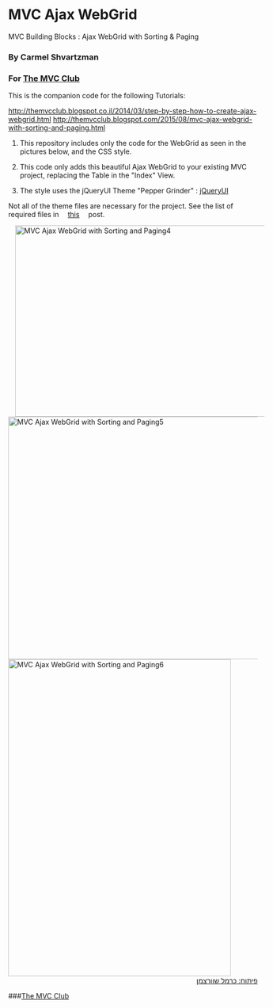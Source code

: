 # MVC Ajax WebGrid
MVC Building Blocks : Ajax WebGrid with Sorting &amp; Paging


### By Carmel Shvartzman
### For  <a href="http://themvcclub.blogspot.com/"   target="_new"  >The MVC Club</a>
This is the companion code for the following Tutorials:

http://themvcclub.blogspot.co.il/2014/03/step-by-step-how-to-create-ajax-webgrid.html
http://themvcclub.blogspot.com/2015/08/mvc-ajax-webgrid-with-sorting-and-paging.html

1) This repository includes only the code for the WebGrid as seen in the pictures below, and the CSS style.

2) This code only adds this beautiful Ajax WebGrid to your existing MVC project, replacing the Table in the "Index" View.

3) The style uses the jQueryUI Theme "Pepper Grinder" :  <a href="http://jqueryui.com/themeroller/"   target="_self"  >jQueryUI</a>

Not all of the theme files are necessary for the project. See the list of required files in <a href="http://themvcclub.blogspot.com/2015/08/mvc-ajax-webgrid-with-sorting-and-paging.html" imageanchor="1" target="_self" style="margin-left: 1em; margin-right: 1em;">this</a> post.

<a href="http://themvcclub.blogspot.com/2015/08/mvc-ajax-webgrid-with-sorting-and-paging.html" imageanchor="1" target="_self" style="margin-left: 1em; margin-right: 1em;">



<img alt="MVC Ajax WebGrid with Sorting and Paging4" border="0" height="386" src="http://4.bp.blogspot.com/-tuib7pbrTys/VdwYrIE3yYI/AAAAAAAALoI/vpulkph30qE/s640/3.png" width="540" />


<img alt="MVC Ajax WebGrid with Sorting and Paging5" border="0" height="490" src="http://4.bp.blogspot.com/-iTisLpt_3Ys/VdwYrO4vGoI/AAAAAAAALoU/0ZyJk_S9wHc/s640/1.png" width="540" />


<img alt="MVC Ajax WebGrid with Sorting and Paging6" border="0" height="640" src="http://1.bp.blogspot.com/-IoCtFnTVCwk/VdwYrYlXblI/AAAAAAAALoA/vM0v4FJ1lyE/s640/2.png" width="450" />








<div style="direction: rtl;">
פיתוח: כרמל שוורצמן</div>





</a>

###<a href="http://themvcclub.blogspot.com/"   target="_new"  >The MVC Club</a>

